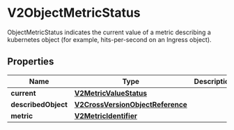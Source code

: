 

# V2ObjectMetricStatus

ObjectMetricStatus indicates the current value of a metric describing a kubernetes object (for example, hits-per-second on an Ingress object).

## Properties

| Name | Type | Description | Notes |
|------------ | ------------- | ------------- | -------------|
|**current** | [**V2MetricValueStatus**](V2MetricValueStatus.md) |  |  |
|**describedObject** | [**V2CrossVersionObjectReference**](V2CrossVersionObjectReference.md) |  |  |
|**metric** | [**V2MetricIdentifier**](V2MetricIdentifier.md) |  |  |



